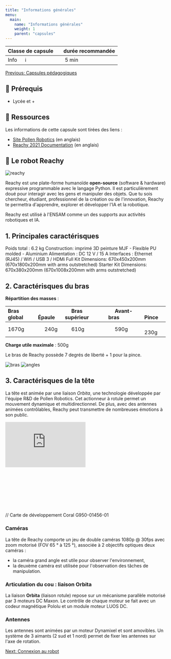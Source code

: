 ```yaml
---
title: "Informations générales"
menu:
  main:
    name: "Informations générales"
    weight: 1
    parent: "capsules"
---
```


| Classe de capsule  | &emsp;durée recommandée |
|:-------------------|:------------------|
| Info  &emsp;  ℹ️  |&emsp; 5 min      |

[Previous: Capsules pédagogiques](../../capsules)


## 🎒 Prérequis

- Lycée et +

## 📗 Ressources

Les informations de cette capsule sont tirées des liens :
* [Site Pollen Robotics](https://www.pollen-robotics.com/reachy/)  (en anglais)
* [Reachy 2021 Documentation](https://docs.pollen-robotics.com/) (en anglais)

## 🤖 Le robot Reachy 

![reachy](img/reachy_hello.png)

Reachy est une plate-forme humanoïde **open-source** (software & hardware)  expressive programmable avec le langage Python. 
Il est particulièrement doué pour interagir avec les gens et manipuler des objets.
Que tu sois chercheur, étudiant, professionnel de la création ou de l'innovation, Reachy te permettra d'apprendre, explorer et développer l'IA et la robotique.

Reachy est utilisé à l'ENSAM comme un des supports aux activités robotiques et IA.

## 1. Principales caractérisques

Poids total : 6.2 kg
Construction: imprimé 3D peinture MJF - Flexible PU molded - Aluminium
Alimentation : DC 12 V / 15 A
Interfaces : Ethernet (RJ45) / Wifi / USB 3 / HDMi
Full Kit Dimensions: 670x450x200mm (670x1800x200mm with arms outstretched)
Starter Kit Dimensions: 670x380x200mm (670x1008x200mm with arms outstretched)
 
## 2. Caractérisques du bras

**Répartition des masses** :

Bras global |&emsp; Épaule |&emsp; Bras supérieur |&emsp; Avant-bras |&emsp; Pince
:--         | :--          |  :--                 |  :--             | :--
1670g       |&emsp; 240g   |&emsp; 610g           |&emsp; 590g       |&emsp; 230g 

**Charge utile maximale** : 500g

Le bras de Reachy possède 7 degrés de liberté + 1 pour la pince. 

![bras](img/arm.png) ![angles](img/arm_angles.png)

## 3. Caractérisques de la tête

La tête est animée par une liaison _Orbita_, une technologie développée par l'équipe R&D de Pollen Robotics. Cet actionneur à rotule permet un mouvement dynamique et multidirectionnel. 
De plus, avec des antennes animées contrôlables, Reachy peut transmettre de nombreuses émotions à son public.
<div style=position:relative;padding-bottom:56.25%;height:0;overflow:hidden>
<iframe src=https://www.youtube.com/embed/X9dgsLX_u9I style=position:absolute;top:0;left:0;width:50%;height:50%;border:0 allowfullscreen title="YouTube Video">
</iframe>
</div>
// Carte de développement Coral G950-01456-01

### Caméras

La tête de Reachy comporte un jeu de double caméras 1080p @ 30fps avec zoom motorisé (FOV 65 ° à 125 °), associée à 2 objectifs optiques deux caméras : 
* la caméra grand angle est utile pour observer l'environnement,
* la deuxème caméra est utilisée pour l'observation des tâches de manipulation. 

### Articulation du cou : liaison Orbita

La liaison **Orbita**  (liaison rotule) repose sur un mécanisme parallèle motorisé par 3 moteurs DC Maxon. Le contrôle de chaque moteur se fait avec un codeur magnétique Pololu et un module moteur LUOS DC.

### Antennes
Les antennes sont animées par un moteur Dynamixel et sont amovibles. Un système de 3 aimants (2 sud et 1 nord) permet de fixer les antennes sur l'axe de rotation.

[Next: Connexion au robot](../setup)
